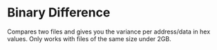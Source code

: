 # Binary Difference
Compares two files and gives you the variance per address/data in hex values.
Only works with files of the same size under 2GB.
